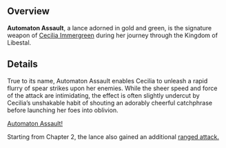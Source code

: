 <!-- title: Automaton Assault -->
<!-- quote: Hmph, don't tell me what to do. Automaton Assault! -->
<!-- chapters: -1 -->
<!-- images: (Cecilia's first time wielding Automaton Assault), (Automaton Assault as viewed from the inventory), (Automaton Assault's ability activated) -->
<!-- model: true -->

## Overview

**Automaton Assault**, a lance adorned in gold and green, is the signature weapon of [Cecilia Immergreen](#entry:cecilia-entry) during her journey through the Kingdom of Libestal.

## Details

True to its name, Automaton Assault enables Cecilia to unleash a rapid flurry of spear strikes upon her enemies. While the sheer speed and force of the attack are intimidating, the effect is often slightly undercut by Cecilia’s unshakable habit of shouting an adorably cheerful catchphrase before launching her foes into oblivion.

[Automaton Assault!](#embed:https://www.youtube.com/live/-QKg8Fau9GM?feature=shared&t=1452)

Starting from Chapter 2, the lance also gained an additional [ranged attack.](#entry:revelations-entry)
